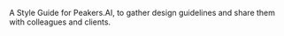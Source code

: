 
A Style Guide for Peakers.AI, to gather design guidelines and share them with colleagues and clients.

